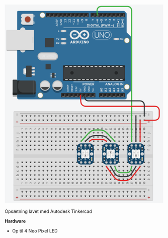 ![alt text](https://github.com/DDlabAU/2EZArduino/blob/master/LED/LED-ops%C3%A6tning.PNG "Opsætning")

Opsætning lavet med Autodesk Tinkercad

**Hardware**
- Op til 4 Neo Pixel LED
